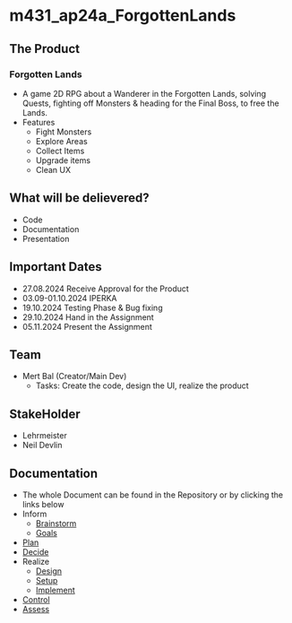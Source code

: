 # m431_ap24a_ForgottenLands

## The Product
### Forgotten Lands
* A game 2D RPG about a Wanderer in the Forgotten Lands, solving Quests, fighting off Monsters & heading for the Final Boss, to free the Lands.
* Features
  * Fight Monsters
  * Explore Areas
  * Collect Items
  * Upgrade items
  * Clean UX

## What will be delievered?
* Code
* Documentation
* Presentation
 
## Important Dates
* 27.08.2024 Receive Approval for the Product
* 03.09-01.10.2024 IPERKA
* 19.10.2024 Testing Phase & Bug fixing
* 29.10.2024 Hand in the Assignment
* 05.11.2024 Present the Assignment

## Team
* Mert Bal (Creator/Main Dev)
  * Tasks: Create the code, design the UI, realize the product

## StakeHolder
* Lehrmeister
* Neil Devlin


## Documentation
* The whole Document can be found in the Repository or by clicking the links below
 * Inform
   * [Brainstorm]
   * [Goals]
 * [Plan]
 * [Decide]
 * Realize
   * [Design]
   * [Setup]
   * [Implement]
 * [Control]
 * [Assess]

[Brainstorm]: https://github.com/MysterionNY/m431_ap24a_ForgottenLands/blob/main/01_Documentation/01_IPERKA/01_Inform.md
[Goals]: https://github.com/MysterionNY/m431_ap24a_ForgottenLands/blob/main/01_Documentation/01_IPERKA/01b_Inform.md
[Plan]: https://github.com/MysterionNY/m431_ap24a_ForgottenLands/blob/main/01_Documentation/01_IPERKA/02_Plan.md
[Decide]: https://github.com/MysterionNY/m431_ap24a_ForgottenLands/blob/main/01_Documentation/01_IPERKA/03_Decide.md
[Design]: https://github.com/MysterionNY/m431_ap24a_ForgottenLands/blob/main/01_Documentation/01_IPERKA/04a_Realize_Design.md
[Setup]: https://github.com/MysterionNY/m431_ap24a_ForgottenLands/blob/main/01_Documentation/01_IPERKA/04b_Realize_Setup.md
[Implement]: https://github.com/MysterionNY/m431_ap24a_ForgottenLands/blob/main/01_Documentation/01_IPERKA/04c_Realize_Implement.md
[Control]: https://github.com/MysterionNY/m431_ap24a_ForgottenLands/blob/main/01_Documentation/01_IPERKA/05_Control.md
[Assess]: https://github.com/MysterionNY/m431_ap24a_ForgottenLands/blob/main/01_Documentation/01_IPERKA/06_Control.md

